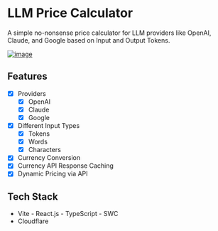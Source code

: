 # LLM Price Calculator

A simple no-nonsense price calculator for LLM providers like OpenAI, Claude, and Google based on Input and Output Tokens.

[![image](https://github.com/user-attachments/assets/a6e4f7be-7382-4d8a-af25-4280210747e9)](https://llmprice.fyi/)


## Features

- [x] Providers
  - [x] OpenAI
  - [x] Claude
  - [x] Google
- [x] Different Input Types
  - [x] Tokens
  - [x] Words
  - [X] Characters
- [x] Currency Conversion
- [x] Currency API Response Caching
- [x] Dynamic Pricing via API

## Tech Stack

- Vite - React.js - TypeScript - SWC
- Cloudflare
